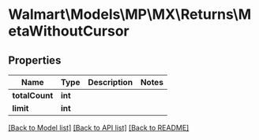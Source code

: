 # Walmart\Models\MP\MX\Returns\MetaWithoutCursor

## Properties

Name | Type | Description | Notes
------------ | ------------- | ------------- | -------------
**totalCount** | **int** |  |
**limit** | **int** |  |


[[Back to Model list]](./) [[Back to API list]](../../../../../README.md#supported-apis) [[Back to README]](../../../../../README.md)
